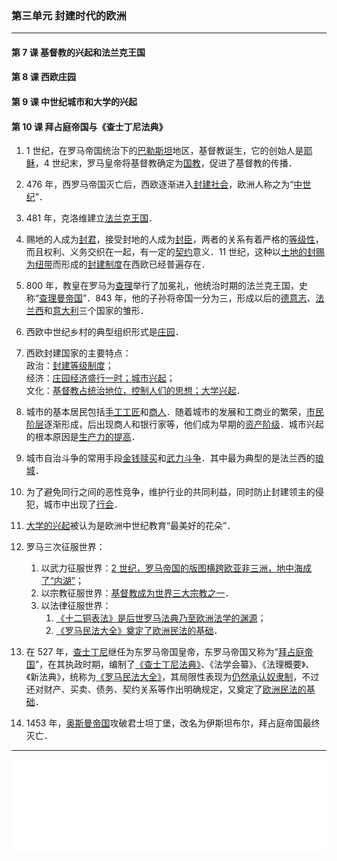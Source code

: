 ### 第三单元 封建时代的欧洲

---

#### 第 7 课 基督教的兴起和法兰克王国

#### 第 8 课 西欧庄园

#### 第 9 课 中世纪城市和大学的兴起

#### 第 10 课 拜占庭帝国与《查士丁尼法典》

1. 1 世纪，在罗马帝国统治下的<u>巴勒斯坦</u>地区，基督教诞生，它的创始人是<u>耶稣</u>，4 世纪末，罗马皇帝将基督教确定为<u>国教</u>，促进了基督教的传播．

2. 476 年，西罗马帝国灭亡后，西欧逐渐进入<u>封建社会</u>，欧洲人称之为“<u>中世纪</u>”．

3. 481 年，克洛维建立<u>法兰克王国</u>．

4. 赐地的人成为<u>封君</u>，接受封地的人成为<u>封臣</u>，两者的关系有着严格的<u>等级性</u>，而且权利、义务交织在一起，有一定的<u>契约</u>意义．11 世纪，这种以<u>土地的封赐为纽带</u>而形成的<u>封建制度</u>在西欧已经普遍存在．

5. 800 年，教皇在罗马为<u>查理</u>举行了加冕礼，他统治时期的法兰克王国，史称“<u>查理曼帝国</u>”．843 年，他的子孙将帝国一分为三，形成以后的<u>德意志</u>、<u>法兰西</u>和<u>意大利</u>三个国家的雏形．

6. 西欧中世纪乡村的典型组织形式是<u>庄园</u>．

7. 西欧封建国家的主要特点：<br>
   政治：<u>封建等级制度</u>；<br>
   经济：<u>庄园经济盛行一时；城市兴起</u>；<br>
   文化：<u>基督教占统治地位，控制人们的思想；大学兴起</u>．

8. 城市的基本居民包括<u>手工工匠</u>和<u>商人</u>．随着城市的发展和工商业的繁荣，<u>市民阶层</u>逐渐形成，后出现商人和银行家等，他们成为早期的<u>资产阶级</u>．城市兴起的根本原因是<u>生产力的提高</u>．

9. 城市自治斗争的常用手段<u>金钱赎买</u>和<u>武力斗争</u>．其中最为典型的是法兰西的<u>琅城</u>．

10. 为了避免同行之间的恶性竞争，维护行业的共同利益，同时防止封建领主的侵犯，城市中出现了<u>行会</u>．

11. <u>大学的兴起</u>被认为是欧洲中世纪教育“最美好的花朵”．

12. 罗马三次征服世界：

    1. 以武力征服世界：<u>2 世纪，罗马帝国的版图横跨欧亚非三洲，地中海成了“内湖”</u>；
    2. 以宗教征服世界：<u>基督教成为世界三大宗教之一</u>．
    3. 以法律征服世界：
        1. <u>《十二铜表法》是后世罗马法典乃至欧洲法学的渊源</u>；
        2. <u>《罗马民法大全》奠定了欧洲民法的基础</u>．

13. 在 527 年，<u>查士丁尼</u>继任为东罗马帝国皇帝，东罗马帝国又称为“<u>拜占庭帝国</u>”，在其执政时期，编制了<u>《查士丁尼法典》</u>、《法学会纂》、《法理概要》、《新法典》，统称为<u>《罗马民法大全》</u>，其局限性表现为<u>仍然承认奴隶制</u>，不过还对财产、买卖、债务、契约关系等作出明确规定，又奠定了<u>欧洲民法的基础</u>．

14. 1453 年，<u>奥斯曼帝国</u>攻破君士坦丁堡，改名为伊斯坦布尔，拜占庭帝国最终灭亡．

---

<iframe src="/assets/summaries-blank/hw-3-1.pdf" frameborder="0" width="100%" type="application/pdf"></iframe>
